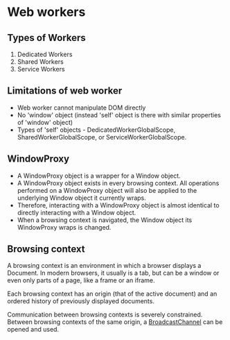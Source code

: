 # Web workers

## Types of Workers
1. Dedicated Workers
2. Shared Workers
3. Service Workers

## Limitations of web worker
- Web worker cannot manipulate DOM directly
- No 'window' object (instead 'self' object is there with similar properties of 'window' object)
- Types of 'self' objects -  DedicatedWorkerGlobalScope, SharedWorkerGlobalScope, or ServiceWorkerGlobalScope.


## WindowProxy
- A WindowProxy object is a wrapper for a Window object. 
- A WindowProxy object exists in every browsing context. All operations performed on a WindowProxy object will also be applied to the underlying Window object it currently wraps. 
- Therefore, interacting with a WindowProxy object is almost identical to directly interacting with a Window object. 
- When a browsing context is navigated, the Window object its WindowProxy wraps is changed.


## Browsing context
A browsing context is an environment in which a browser displays a Document. In modern browsers, it usually is a tab, but can be a window or even only parts of a page, like a frame or an iframe.

Each browsing context has an origin (that of the active document) and an ordered history of previously displayed documents.

Communication between browsing contexts is severely constrained. Between browsing contexts of the same origin, a [BroadcastChannel](https://developer.mozilla.org/en-US/docs/Web/API/BroadcastChannel) can be opened and used.